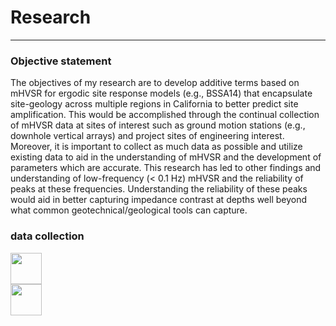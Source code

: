 # Research
---
### Objective statement

The objectives of my research are to develop additive terms based on mHVSR for ergodic site response models (e.g., BSSA14) that encapsulate site-geology across multiple regions in California to better predict site amplification. This would be accomplished through the continual collection of mHVSR data at sites of interest such as ground motion stations (e.g., downhole vertical arrays) and project sites of engineering interest. Moreover, it is important to collect as much data as possible and utilize existing data to aid in the understanding of mHVSR and the development of parameters which are accurate. This research has led to other findings and understanding of low-frequency (< 0.1 Hz) mHVSR and the reliability of peaks at these frequencies. Understanding the reliability of these peaks would aid in better capturing impedance contrast at depths well beyond what common geotechnical/geological tools can capture.

### data collection
<div>
<img src="https://github.com/fjornelas/FJOwebsite/blob/main/imgages/data_collection_photo.png?raw=true" width="50">
      </a></div>

<div>
<img src="https://github.com/fjornelas/FJOwebsite/blob/main/imgages/IMG_9377.png?raw=true" width="50">
      </a></div>


